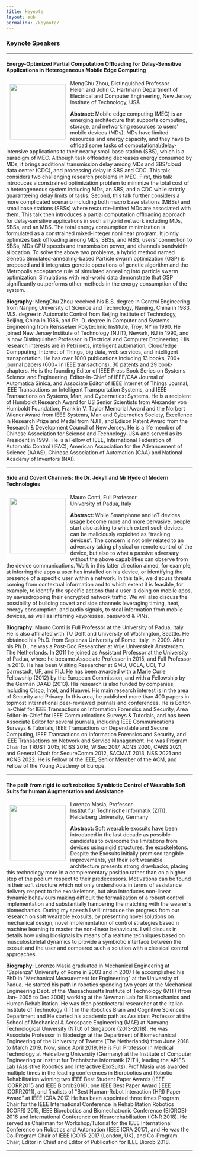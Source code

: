 ```yaml
---
title: keynote
layout: sub
permalink: /keynote/
---
```



<h3>Keynote Speakers</h3>
<hr/>

<h4>Energy-Optimized Partial Computation Offloading for Delay-Sensitive Applications in Heterogeneous Mobile Edge Computing</h4>
<img src="/2022/assets/images/mzhou.jpg" align="left" style="border:10px solid white" width="150"> MengChu Zhou, Distinguished Professor
<br/>
Helen and John C. Hartmann Department of Electrical and Computer Engineering, New Jersey Institute of Technology, USA
<p>
<b>Abstract: </b>Mobile edge computing (MEC) is an emerging architecture that supports computing, storage, and networking 
resources to users’ mobile devices (MDs). MDs have limited resources and energy capacity, and they have to offload 
some tasks of computational/delay-intensive applications to their nearby small base station (SBS), which is a paradigm 
of MEC. Although task offloading decreases energy consumed by MDs, it brings additional transmission delay among MDs 
and SBS/cloud data center (CDC), and processing delay in SBS and CDC. This talk considers two challenging research 
problems in MEC. First, this talk introduces a constrained optimization problem to minimize the total cost of a 
heterogeneous system including MDs, an SBS, and a CDC while strictly guaranteeing delay limits of tasks. 
Second, this talk further considers a more complicated scenario including both macro base stations (MBSs) and small 
base stations (SBSs) where resource-limited MDs are associated with them. This talk then introduces a partial 
computation offloading approach for delay-sensitive applications in such a hybrid network including MDs, SBSs, and an MBS. 
The total energy consumption minimization is formulated as a constrained mixed-integer nonlinear program. 
It jointly optimizes task offloading among MDs, SBSs, and MBS, users’ connection to SBSs, MDs CPU speeds and 
transmission power, and channels bandwidth allocation. To solve the above two problems, a hybrid method named 
Genetic Simulated-annealing-based Particle swarm optimization (GSP) is proposed and it integrates genetic 
operations of genetic algorithm and the Metropolis acceptance rule of simulated annealing into particle swarm 
optimization. Simulations with real-world data demonstrate that GSP significantly outperforms other methods 
in the energy consumption of the system.
</p>
<p>
<b>Biography: </b>MengChu Zhou received his B.S. degree in Control Engineering from Nanjing University of Science and 
Technology, Nanjing, China in 1983, M.S. degree in Automatic Control from Beijing Institute of Technology, Beijing, 
China in 1986, and Ph. D. degree in Computer and Systems Engineering from Rensselaer Polytechnic Institute, Troy, 
NY in 1990.  He joined New Jersey Institute of Technology (NJIT), Newark, NJ in 1990, and is now Distinguished 
Professor in Electrical and Computer Engineering. His research interests are in Petri nets, intelligent automation, 
Cloud/edge Compputing, Internet of Things, big data, web services, and intelligent transportation.  He has over 1000 
publications including 13 books, 700+ journal papers (600+ in IEEE transactions), 30 patents and 29 book-chapters. 
He is the founding Editor of IEEE Press Book Series on Systems Science and Engineering, Editor-in-Chief of IEEE/CAA 
Journal of Automatica Sinica, and Associate Editor of IEEE Internet of Things Journal, IEEE Transactions on Intelligent 
Transportation Systems, and IEEE Transactions on Systems, Man, and Cybernetics: Systems. He is a recipient of Humboldt
 Research Award for US Senior Scientists from Alexander von Humboldt Foundation, Franklin V. Taylor Memorial Award 
 and the Norbert Wiener Award from IEEE Systems, Man and Cybernetics Society, Excellence in Research Prize and Medal 
 from NJIT, and Edison Patent Award from the Research & Development Council of New Jersey. He is a life member of 
 Chinese Association for Science and Technology-USA and served as its President in 1999. He is a Fellow of IEEE, 
 International Federation of Automatic Control (IFAC), American Association for the Advancement of Science (AAAS), 
 Chinese Association of Automation (CAA) and National Academy of Inventors (NAI).
</p>
<hr/>

<h4>Side and Covert Channels: the Dr. Jekyll and Mr Hyde of Modern Technologies</h4>
<img src="/2022/assets/images/mconti.jpg" align="left" style="border:10px solid white" width="150"> Mauro Conti, Full Professor 
<br/>
University of Padua, Italy
<p>
<b>Abstract: </b>While Smartphone and IoT devices usage become more and more pervasive,
people start also asking to which extent such devices can be maliciously
exploited as “tracking devices”. The concern is not only related to an
adversary taking physical or remote control of the device, but also to
what a passive adversary without the above capabilities can observe from
the device communications. Work in this latter direction aimed, for
example, at inferring the apps a user has installed on his device, or
identifying the presence of a specific user within a network. In this
talk, we discuss threats coming from contextual information and to which
extent it is feasible, for example, to identify the specific actions
that a user is doing on mobile apps, by eavesdropping their encrypted
network traffic. We will also discuss the possibility of building covert
and side channels leveraging timing, heat, energy consumption, and audio
signals, to steal information from mobile devices, as well as inferring
keypresses, password & PINs.

</p>
<p>
<b>Biography: </b>Mauro Conti is Full Professor at the University of Padua, Italy. He is
also affiliated with TU Delft and University of Washington, Seattle. He
obtained his Ph.D. from Sapienza University of Rome, Italy, in 2009.
After his Ph.D., he was a Post-Doc Researcher at Vrije Universiteit
Amsterdam, The Netherlands. In 2011 he joined as Assistant Professor at
the University of Padua, where he became Associate Professor in 2015,
and Full Professor in 2018. He has been Visiting Researcher at GMU,
UCLA, UCI, TU Darmstadt, UF, and FIU. He has been awarded with a Marie
Curie Fellowship (2012) by the European Commission, and with a
Fellowship by the German DAAD (2013). His research is also funded by
companies, including Cisco, Intel, and Huawei. His main research
interest is in the area of Security and Privacy. In this area, he
published more than 400 papers in topmost international peer-reviewed
journals and conferences. He is Editor-in-Chief for IEEE Transactions on
Information Forensics and Security, Area Editor-in-Chief for IEEE
Communications Surveys & Tutorials, and has been Associate Editor for
several journals, including IEEE Communications Surveys & Tutorials,
IEEE Transactions on Dependable and Secure Computing, IEEE Transactions
on Information Forensics and Security, and IEEE Transactions on Network
and Service Management. He was Program Chair for TRUST 2015, ICISS 2016,
WiSec 2017, ACNS 2020, CANS 2021, and General Chair for SecureComm 2012,
SACMAT 2013, NSS 2021 and ACNS 2022. He is Fellow of the IEEE, Senior
Member of the ACM, and Fellow of the Young Academy of Europe.
</p>
<hr/> 

<h4>The path from rigid to soft robotics: Symbiotic Control of Wearable Soft Suits for human Augmentation and Assistance</h4>
<img src="/2022/assets/images/lmasia.jpg" align="left" style="border:10px solid white" width="150"> Lorenzo Masia, Professor 
<br/>
Institut fur Technische Informatik (ZITI), Heidelberg University, Germany

<p>
<b>Abstract: </b>Soft wearable exosuits have been introduced in the last decade as possible candidates to overcome 
the limitations from devices using rigid structures: the exoskeletons.
Despite the Exosuits initially promised tangible improvements, yet their soft wearable architecture presents 
strong drawbacks, placing this technology more in a complementary position rather than on a higher step of 
the podium respect to their predecessors. 
Motivations can be found in their soft structure which not only undershoots in terms of assistance delivery 
respect to the exoskeletons, but also introduces non-linear dynamic behaviours making difficult the formalization 
of a robust control implementation and substantially hampering the matching with the wearer´s biomechanics.
During my speech I will introduce the progress from our research on soft wearable exosuits, by presenting 
novel solutions on mechanical design, novel implementation of control strategies based n machine learning to 
master the non-linear behaviours.  I will discuss in details how using biosignals by means of a realtime 
techniques based on musculoskeletal dynamics to provide a symbiotic interface between the exosuit and the 
user and compared such a solution with a classical control approaches. 


</p>
<p>
<b>Biography: </b>Lorenzo Masia graduated in Mechanical Engineering at “Sapienza” University of 
Rome in 2003 and in 2007 He accomplished his PhD in "Mechanical Measurement for Engineering" 
at the University of Padua. 
He started his path in robotics spending two years at the Mechanical Engineering Dept. of the 
Massachusetts Institute of Technology (MIT) (from Jan- 2005 to Dec 2006) working at the Newman Lab for 
Biomechanics and Human Rehabilitation. 
He was then postdoctoral researcher at the Italian Institute of Technology (IIT) in the Robotics Brain 
and Cognitive Sciences Department and He started his academic path as Assistant Professor at the School 
of Mechanical & Aerospace Engineering (MAE) at Nanyang Technological University (NTU) of Singapore (2013-2018). 
He was Associate Professor in Biodesign at the Department of Biomechanical Engineering of the University of 
Twente (The Netherlands) from June 2018 to March 2019. Now, since April 2019, He is Full Professor in Medical 
Technology at Heidelberg University (Germany) at the Institute of Computer Engineering or Institut fur 
Technische Informatik (ZITI), leading the ARIES Lab (Assistive Robotics and Interactive ExoSuits).  
Prof Masia was awarded multiple times in the leading conferences in Biorobotics and Robotic Rehabilitation 
winning two IEEE Best Student Paper Awards (IEEE ICORR2015 and IEEE Biorob2016), one IEEE Best Paper Award 
(IEEE ICORR2011), and finalists of "Best Human-Robot Interaction (HRI) Paper Award" at IEEE ICRA 2017. 
He has been appointed three times Program Chair for the IEEE International Conference in Rehabilitation 
Robotics (ICORR) 2015, IEEE Biorobotics and Biomechatronic Conference (BIOROB) 2016 and International 
Conference on Neurorehabilitation (ICNR 2018).
He served as Chairman for Workshop/Tutorial for the IEEE International Conference on Robotics and Automation 
(IEEE ICRA 2017), and He was the Co-Program Chair of IEEE ICORR 2017 (London, UK), and Co-Program Chair, 
Editor in Chief and Editor of Publication for IEEE Biorob 2018.
</p>
<hr/> 